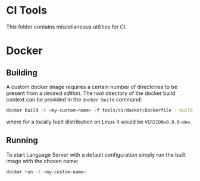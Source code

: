 # CI Tools

This folder contains miscellaneous utilities for CI.

# Docker

## Building

A custom docker image requires a certain number of directories to be present
from a desired _edition_. The root directory of the docker build context can be
provided in the `docker build` command:

```bash
docker build -t <my-custom-name> -f tools/ci/docker/Dockerfile --build-context docker-tools=tools/ci/docker built-distribution/enso-engine-$VERSION-linux-amd64/enso-$VERSION
```

where for a locally built distribution on Linux it would be `VERSION=0.0.0-dev`.

## Running

To start Language Server with a default configuration simply run the built image
with the chosen name:

```bash
docker run -t <my-custom-name>
```

